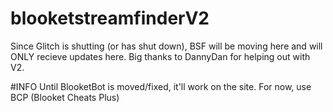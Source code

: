 # blooketstreamfinderV2
Since Glitch is shutting (or has shut down), BSF will be moving here and will ONLY recieve updates here.
Big thanks to DannyDan for helping out with V2.

#INFO
Until BlooketBot is moved/fixed, it'll work on the site. For now, use BCP (Blooket Cheats Plus)
